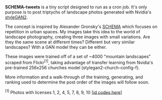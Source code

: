 **SCHEMA-tweets** is a tiny script designed to run as a cron job. 
It's only purpose is to post triptychs of landscape photos generated
with Nvidia's [styleGAN2](https://github.com/NVlabs/stylegan2).

The concept is inspired by Alexander Gronsky's [SCHEMA](https://www.alexandergronsky.com/)
which focuses on repetition in urban spaces. My images take this idea to the world of landscape
photography, creating three images with small variations. Are they the same scene at 
different times? Different but very similar landscapes? With a GAN model they can be either.

These images were trained off of a set of  ~4000 "mountain landscapes"
scraped from Flickr<sup>[1]</sup>, taking advantage of transfer learning from Nvidia's 
pre-trained 256x256 churches model (stylegan2-church-config-f).

More information and a walk-through of the training, generating, and ranking used to determine 
the post order of the images will follow soon.


<sup>[1]</sup> Photos with licenses 1, 2, 4, 5, 7, 8, 9, 10 [[id codes here](https://www.flickr.com/services/api/flickr.photos.licenses.getInfo.html)]